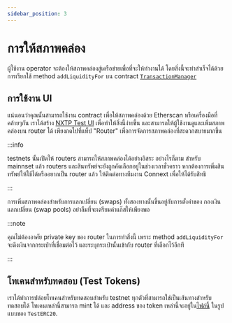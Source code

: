 ```yaml
---
sidebar_position: 3
---
```


# การให้สภาพคล่อง

ผู้ใช้งาน operator จะต้องให้สภาพคล่องสู่เครือข่ายเพื่อที่จะให้ทำงานได้ โดยสิ่งนี้จะทำสำเร็จได้ด้วยการเรียกใช้ method `addLiquidityFor` บน contract [`TransactionManager`](https://github.com/connext/nxtp/blob/main/packages/contracts/contracts/TransactionManager.sol)

## การใช้งาน UI

แน่นอนว่าคุณนั้นสามารถใช้งาน contract เพื่อให้สภาพคล่องด้วย Etherscan หรือเครื่องมือที่คล้ายๆกัน เราได้สร้าง [NXTP Test UI](https://nxtp.connext.network) เพื่อทำให้สิ่งนี้ง่ายขึ้น และสามารถให้ผู้ใช้งานดูและเพิ่มสภาพคล่องบน router ได้ เพียงกดไปที่แท็ป "Router" เพื่อการจัดการสภาพคล่องที่สะดวกสบายมากขึ้น

:::info

testnets นั้นเปิดให้ routers สามารถให้สภาพคล่องได้อย่างอิสระ อย่างไรก็ตาม สำหรับ mainnset แล้ว routers และสินทรัพย์จะยังถูกคัดเลือกอยู่ในช่วงเวลาชั่วคราว หากต้องการเพิ่มสินทรัพย์ให้ใช้ได้หรืออยากเป็น router แล้ว ให้ติดต่อทางทีมงาน Connext เพื่อให้ได้รับสิทธิ

:::

การเพิ่มสภาพคล่องสำหรับการแลกเปลี่ยน (swaps) ทั้งสองทางนั้นขึ้นอยู่กับการตั้งค่าของ กองเงินแลกเปลี่ยน (swap pools) อย่าลืมที่จะเตรียมค่าแก๊สให้เพียงพอ

:::note

คุณไม่ต้องอาศัย private key ของ router ในการทำสิ่งนี้ เพราะ method `addLiquidityFor` จะดึงเงินจากกระเป๋าที่เชื่อมต่อไว้ และระบุกระเป๋านั้นเข้ากับ router ที่เลือกไว้อีกที

:::

## โทเคนสำหรับทดสอบ (Test Tokens)

เราได้ทำการปล่อยโทเคนสำหรับทดสอบสำหรับ testnet ทุกตัวที่สามารถใช่เป็นเส้นทางสำหรับทดสอบได้ โทเคนเหล่านี้สามารถ mint ได้ และ address ของ token เหล่านี้จะอยู่ใน[ไฟล์นี้](https://github.com/connext/nxtp/blob/11d995b6bb96ff1fb20bb23be0811f3d0486fa4d/packages/contracts/deployments.json) ในรูปแบบของ `TestERC20`.